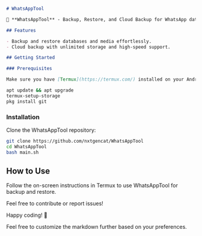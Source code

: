 

```markdown
# WhatsAppTool

🌟 **WhatsAppTool** - Backup, Restore, and Cloud Backup for WhatsApp databases, backups, and media hassle-free.

## Features

- Backup and restore databases and media effortlessly.
- Cloud backup with unlimited storage and high-speed support.

## Getting Started

### Prerequisites

Make sure you have [Termux](https://termux.com/) installed on your Android device.

```

```bash
apt update && apt upgrade
termux-setup-storage
pkg install git
```

### Installation

Clone the WhatsAppTool repository:

```bash
git clone https://github.com/nxtgencat/WhatsAppTool
cd WhatsAppTool
bash main.sh
```

## How to Use

Follow the on-screen instructions in Termux to use WhatsAppTool for backup and restore.

Feel free to contribute or report issues!

Happy coding! 🚀


Feel free to customize the markdown further based on your preferences.
